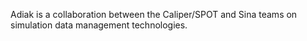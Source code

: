 Adiak is a collaboration between the Caliper/SPOT and Sina teams on simulation
data management technologies.
